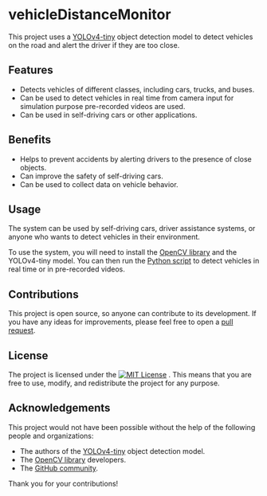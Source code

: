 # vehicleDistanceMonitor

This project uses a [YOLOv4-tiny](https://github.com/ultralytics/yolov4/tree/master/models/yolov4-tiny) object detection model to detect vehicles on the road and alert the driver if they are too close.

## Features

* Detects vehicles of different classes, including cars, trucks, and buses.
* Can be used to detect vehicles in real time from camera input for simulation purpose pre-recorded videos are used.
* Can be used in self-driving cars or other applications.

## Benefits

* Helps to prevent accidents by alerting drivers to the presence of close objects.
* Can improve the safety of self-driving cars.
* Can be used to collect data on vehicle behavior.

## Usage

The system can be used by self-driving cars, driver assistance systems, or anyone who wants to detect vehicles in their environment.

To use the system, you will need to install the [OpenCV library](https://opencv.org/) and the YOLOv4-tiny model. You can then run the [Python script](https://github.com/DeepakRajasekaran/vehicleDistanceMoniter/blob/main/vehicleDistanceAlert.py) to detect vehicles in real time or in pre-recorded videos.

## Contributions

This project is open source, so anyone can contribute to its development. If you have any ideas for improvements, please feel free to open a [pull request](https://github.com/DeepakRajasekaran/vehicleDistanceMoniter/compare).

## License

The project is licensed under the [![MIT License](https://img.shields.io/badge/License-MIT-blue.svg)](https://opensource.org/licenses/MIT)
. This means that you are free to use, modify, and redistribute the project for any purpose.

## Acknowledgements

This project would not have been possible without the help of the following people and organizations:

* The authors of the [YOLOv4-tiny](https://github.com/ultralytics/yolov4/tree/master/models/yolov4-tiny) object detection model.
* The [OpenCV library](https://opencv.org/) developers.
* The [GitHub community](https://github.com/).

Thank you for your contributions!
